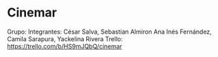 # Cinemar
Grupo: Integrantes:   César Salva, Sebastian Almiron Ana Inés Fernández, Camila Sarapura, Yackelina Rivera
Trello: https://trello.com/b/HS9mJQbQ/cinemar
